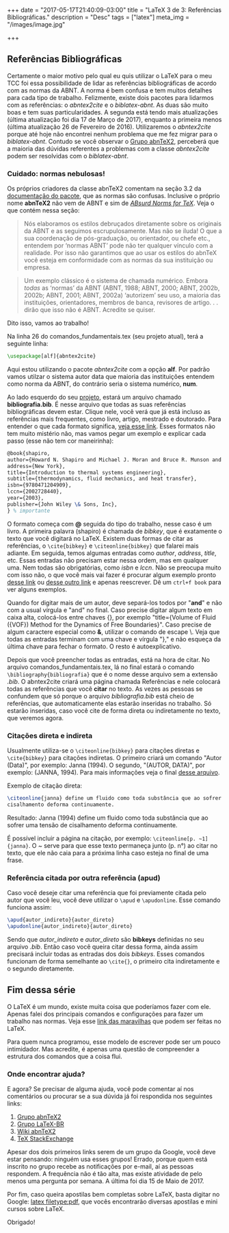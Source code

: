 +++
date = "2017-05-17T21:40:09-03:00"
title = "LaTeX 3 de 3: Referências Bibliográficas."
description = "Desc"
tags = ["latex"]
meta_img = "/images/image.jpg"

+++

## Referências Bibliográficas

Certamente o maior motivo pelo qual eu quis utilizar o LaTeX para o meu TCC foi essa possibilidade de lidar as referências bibliográficas de acordo com as normas da ABNT. A norma é bem confusa e tem muitos detalhes para cada tipo de trabalho. Felizmente, existe dois pacotes para lidarmos com as referências: o *abntex2cite* e o *biblatex-abnt*. As duas são muito boas e tem suas particularidades. A segunda está tendo mais atualizações (última atualização foi dia 17 de Março de 2017), enquanto a primeira menos (última atualização 26 de Fevereiro de 2016). Utilizaremos o *abntex2cite* porque até hoje não encontrei nenhum problema que me fez migrar para o *biblatex-abnt*. Contudo se você observar o [Grupo abnTeX2](https://groups.google.com/forum/#!forum/abntex2), perceberá que a maioria das dúvidas referentes a problemas com a classe *abntex2cite* podem ser resolvidas com o *biblatex-abnt*.

### Cuidado: normas nebulosas!

Os próprios criadores da classe abnTeX2 comentam na seção 3.2 da [documentação do pacote](http://mirror.unl.edu/ctan/macros/latex/contrib/abntex2/doc/abntex2cite-alf.pdf), que as normas são confusas. Inclusive o próprio nome **abnTeX2** não vem de ABNT e sim de [*ABsurd Norms for TeX*](http://www.abntex.net.br/). Veja o que contém nessa seção:

> Nós elaboramos os estilos debruçados diretamente sobre os originais da ABNT e as seguimos escrupulosamente.  Mas não se iluda!  O que a sua coordenação de pós-graduação, ou orientador, ou chefe etc., entendem por ‘normas ABNT’ pode não ter qualquer vínculo com a realidade. Por isso não garantimos que ao usar os estilos do abnTeX você esteja em conformidade com as normas da sua instituição ou empresa.

> Um exemplo clássico é o sistema de chamada numérico. Embora *todas* as ‘normas’ da ABNT (ABNT, 1988; ABNT, 2000; ABNT, 2002b, 2002b; ABNT, 2001; ABNT, 2002a) ‘autorizem’ seu uso, a maioria das instituições, orientadores, membros de banca, revisores de artigo. . . dirão que isso não é ABNT. Acredite se quiser.

Dito isso, vamos ao trabalho!


Na linha 26 do comandos_fundamentais.tex (seu projeto atual), terá a seguinte linha:

```tex
\usepackage[alf]{abntex2cite}
```

Aqui estou utilizando o pacote *abntex2cite* com a opção **alf**. Por padrão vamos utilzar o sistema autor data que maioria das instituições entendem como norma da ABNT, do contrário seria o sistema numérico, **num**.

Ao lado esquerdo do seu [projeto](https://www.sharelatex.com/project/590fc24f53edd69b2d6949fa), estará um arquivo chamado **bibliografia.bib**. É nesse arquivo que todas as suas referências bibliográficas devem estar. Clique nele, você verá que já está incluso as referências mais frequentes, como livro, artigo, mestrado e doutorado. Para entender o que cada formato significa, [veja esse link](https://pt.wikipedia.org/wiki/BibTeX).  Esses formatos não tem muito mistério não, mas vamos pegar um exemplo e explicar cada passo (esse não tem cor maneirinha):

```tex
@book{shapiro,
author={Howard N. Shapiro and Michael J. Moran and Bruce R. Munson and David P. DeWitt},
address={New York},
title={Introduction to thermal systems engineering},
subtitle={thermodynamics, fluid mechanics, and heat transfer},
isbn={9780471204909},
lccn={2002728440},
year={2003},
publisher={John Wiley \& Sons, Inc},
} % importante
```

O formato começa com **@** seguida do tipo do trabalho, nesse caso é um livro. A primeira palavra (shapiro) é chamada de *bibkey*, que é exatamente o texto que você digitará no LaTeX. Existem duas formas de citar as referências, o `\cite{bibkey}` e `\citeonline{bibkey}` que falarei mais adiante. Em seguida, temos algumas entradas como *author*, *address*, *title*, etc. Essas entradas não precisam estar nessa ordem, mas em qualquer uma. Nem todas são obrigatórias, como *isbn* e *lccn*. Não se preocupa muito com isso não, o que você mais vai fazer é procurar algum exemplo pronto [desse link](http://linorg.usp.br/CTAN/macros/latex/contrib/abntex2/doc/abntex2cite.pdf) ou [desse outro link](https://github.com/abntex/biblatex-abnt/blob/master/doc/biblatex-abnt.bib) e apenas reescrever. Dê um `ctrl+f book` para ver alguns exemplos.

Quando for digitar mais de um autor, deve separá-los todos por "**and**" e não com a usual vírgula e "and" no final. Caso precise digitar algum texto em caixa alta, colocá-los entre chaves {}, por exemplo "title={Volume of Fluid ({VOF}) Method for the Dynamics of Free Boundaries}". Caso precise de algum caractere especial como **&**, utilizar o comando de escape \\. Veja que todas as entradas terminam com uma chave e vírgula "}," e não esqueça da última chave para fechar o formato. O resto é autoexplicativo.

Depois que você preencher todas as entradas, está na hora de citar. No arquivo comandos\_fundamentais.tex, lá no final estará o comando `\bibliography{bibliografia}` que é o nome desse arquivo sem a extensão *.bib*. O abntex2cite criará uma página chamada Referências e nele colocará todas as referências que você **citar** no texto. As vezes as pessoas se confundem que só porque o arquivo *bibliografia.bib* está cheio de referências, que automaticamente elas estarão inseridas no trabalho. Só estarão inseridas, caso você cite de forma direta ou indiretamente no texto, que veremos agora.


### Citações direta e indireta

Usualmente utiliza-se o `\citeonline{bibkey}` para citações diretas e `\cite{bibkey}` para citações indiretas. O primeiro criará um comando "Autor (Data)", por exemplo: Janna (1994). O segundo, "(AUTOR, DATA)", por exemplo: (JANNA, 1994). Para mais informações veja o final [desse arquivo](/pdf/comandos_fundamentais.pdf).

Exemplo de citação direta:

```tex
\citeonline{janna} define um fluido como toda substância que ao sofrer uma tensão de
cisalhamento deforma continuamente.
```
Resultado: Janna (1994) define um fluido como toda substância que ao sofrer uma tensão de cisalhamento deforma continuamente.

É possível incluir a página na citação, por exemplo: `\citeonline[p. ~1]{janna}`. O *~*  serve para que esse texto permaneça junto (p. n°) ao citar no texto, que ele não caia para a próxima linha caso esteja no final de uma frase.

### Referência citada por outra referência (apud)

Caso você deseje citar uma referência que foi previamente citada pelo autor que você leu, você deve utilizar o `\apud` e `\apudonline`. Esse comando funciona assim:

```tex
\apud{autor_indireto}{autor_direto}
\apudonline{autor_indireto}{autor_direto}
```

Sendo que *autor\_indireto* e *autor_direto* são **bibkeys** definidas no seu arquivo *.bib*. Então caso você queira citar dessa forma, ainda assim precisará incluir todas as entradas dos dois *bibkeys*. Esses comandos funcionam de forma semelhante ao `\cite{}`, o primeiro cita indiretamente e o segundo diretamente.


## Fim dessa série

O LaTeX é um mundo, existe muita coisa que poderíamos fazer com ele. Apenas falei dos principais comandos e configurações para fazer um trabalho nas normas. Veja esse [link das maravilhas](https://tex.stackexchange.com/questions/1319/showcase-of-beautiful-typography-done-in-tex-friends) que podem ser feitas no LaTeX.

Para quem nunca programou, esse modelo de escrever pode ser um pouco intimidador. Mas acredite, é apenas uma questão de compreender a estrutura dos comandos que a coisa flui.

### Onde encontrar ajuda?

E agora? Se precisar de alguma ajuda, você pode comentar aí nos comentários ou procurar se a sua dúvida já foi respondida nos seguintes links:


1. [Grupo abnTeX2](https://groups.google.com/forum/#!forum/abntex2)
2. [Grupo LaTeX-BR](https://groups.google.com/forum/#!forum/latex-br )
3. [Wiki abnTeX2](https://github.com/abntex/abntex2/wiki)
4. [TeX StackExchange](http://tex.stackexchange.com/)

Apesar dos dois primeiros links serem de um grupo da Google, você deve estar pensando: ninguém usa esses grupos! Errado, porque quem está inscrito no grupo recebe as notificações por e-mail, aí as pessoas respondem. A frequência não é tão alta, mas existe atividade de pelo menos uma pergunta por semana. A última foi dia 15 de Maio de 2017.

Por fim, caso queira apostilas bem completas sobre LaTeX, basta digitar no Google: [latex filetype:pdf](https://www.google.com.br/search?q=latex+filetype:pdf&ie=utf-8&oe=utf-8&client=firefox-b-ab&gws_rd=cr&ei=nhgeWYWsC8L9wQTh_JDIDQ#safe=active&q=latex+filetype:pdf), que vocês encontrarão diversas apostilas e mini cursos sobre LaTeX.

Obrigado!
